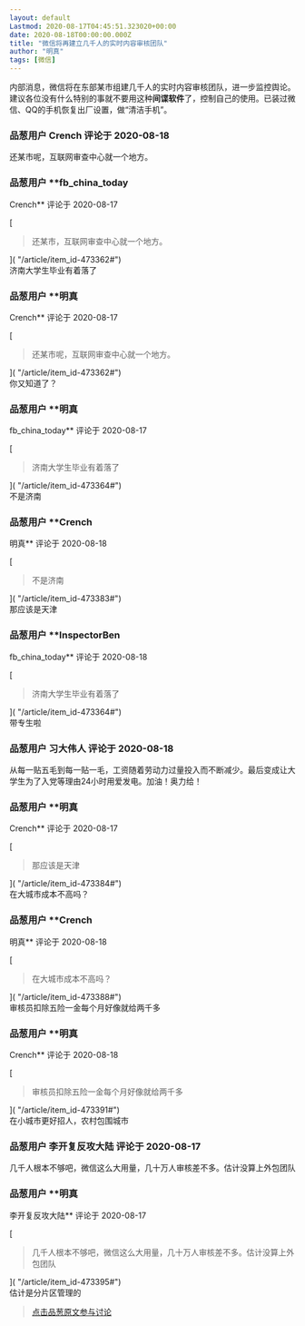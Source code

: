 ```yaml
---
layout: default
Lastmod: 2020-08-17T04:45:51.323020+00:00
date: 2020-08-18T00:00:00.000Z
title: "微信将再建立几千人的实时内容审核团队"
author: "明真"
tags: [微信]
---
```


内部消息，微信将在东部某市组建几千人的实时内容审核团队，进一步监控舆论。建议各位没有什么特别的事就不要用这种**间谍软件**了，控制自己的使用。已装过微信、QQ的手机恢复出厂设置，做“清洁手机”。

            
### 品葱用户 **Crench** 评论于 2020-08-18
        
还某市呢，互联网审查中心就一个地方。
        


            
### 品葱用户 **fb_china_today 
Crench** 评论于 2020-08-17
        
[

> 还某市，互联网审查中心就一个地方。

]( "/article/item_id-473362#")  
济南大学生毕业有着落了
        


            
### 品葱用户 **明真 
Crench** 评论于 2020-08-17
        
[

> 还某市呢，互联网审查中心就一个地方。

]( "/article/item_id-473362#")  
你又知道了？
        


            
### 品葱用户 **明真 
fb_china_today** 评论于 2020-08-17
        
[

> 济南大学生毕业有着落了

]( "/article/item_id-473364#")  
不是济南
        


            
### 品葱用户 **Crench 
明真** 评论于 2020-08-18
        
[

> 不是济南

]( "/article/item_id-473383#")  
那应该是天津
        


            
### 品葱用户 **InspectorBen 
fb_china_today** 评论于 2020-08-18
        
[

> 济南大学生毕业有着落了

]( "/article/item_id-473364#")  
带专生啦
        


            
### 品葱用户 **习大伟人** 评论于 2020-08-18
        
从每一贴五毛到每一贴一毛，工资随着劳动力过量投入而不断减少。最后变成让大学生为了入党等理由24小时用爱发电。加油！奥力给！
        


            
### 品葱用户 **明真 
Crench** 评论于 2020-08-17
        
[

> 那应该是天津

]( "/article/item_id-473384#")  
在大城市成本不高吗？
        


            
### 品葱用户 **Crench 
明真** 评论于 2020-08-18
        
[

> 在大城市成本不高吗？

]( "/article/item_id-473388#")  
审核员扣除五险一金每个月好像就给两千多
        


            
### 品葱用户 **明真 
Crench** 评论于 2020-08-18
        
[

> 审核员扣除五险一金每个月好像就给两千多

]( "/article/item_id-473391#")  
在小城市更好招人，农村包围城市
        


            
### 品葱用户 **李开复反攻大陆** 评论于 2020-08-17
        
几千人根本不够吧，微信这么大用量，几十万人审核差不多。估计没算上外包团队
        


            
### 品葱用户 **明真 
李开复反攻大陆** 评论于 2020-08-17
        
[

> 几千人根本不够吧，微信这么大用量，几十万人审核差不多。估计没算上外包团队

]( "/article/item_id-473395#")  
估计是分片区管理的
        






> [点击品葱原文参与讨论](https://pincong.rocks/article/23055)

